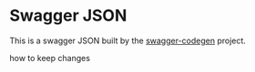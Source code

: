 # Swagger JSON
This is a swagger JSON built by the [swagger-codegen](https://github.com/swagger-api/swagger-codegen) project.

how to keep changes
